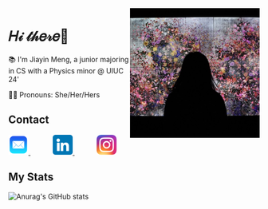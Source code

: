 <img src="./profile.jpg" align="right" height="260px" />

<h1> 𝐻𝒾 𝓉𝒽𝑒𝓇𝑒👋 </h1>
<p> 📚 I'm Jiayin Meng, a junior majoring in CS with a Physics minor @ UIUC 24' </p>
<p> 👩‍🎓 Pronouns: She/Her/Hers </p>


## Contact
<div>
    <a href="mailto:charlotte.m65012@gmail.com" target="_blank">
        <img src="./mail.png" width="8%"/>
    </a>
    <img width="8%" />
    <a href="https://www.linkedin.com/in/jiayin-meng2002/" target="_blank">
        <img src="./linkedin.png" width="8%"/>
    </a>
    <img width="8%" />
    <a href="https://www.instagram.com/jiayin._.m/" target="_blank">
        <img src="./instagram.png" width="8%"/>
    </a>
    
</div>

## My Stats
![Anurag's GitHub stats](https://github-readme-stats.vercel.app/api?username=mizoreto&theme=solarized-light&show_icons=true)
